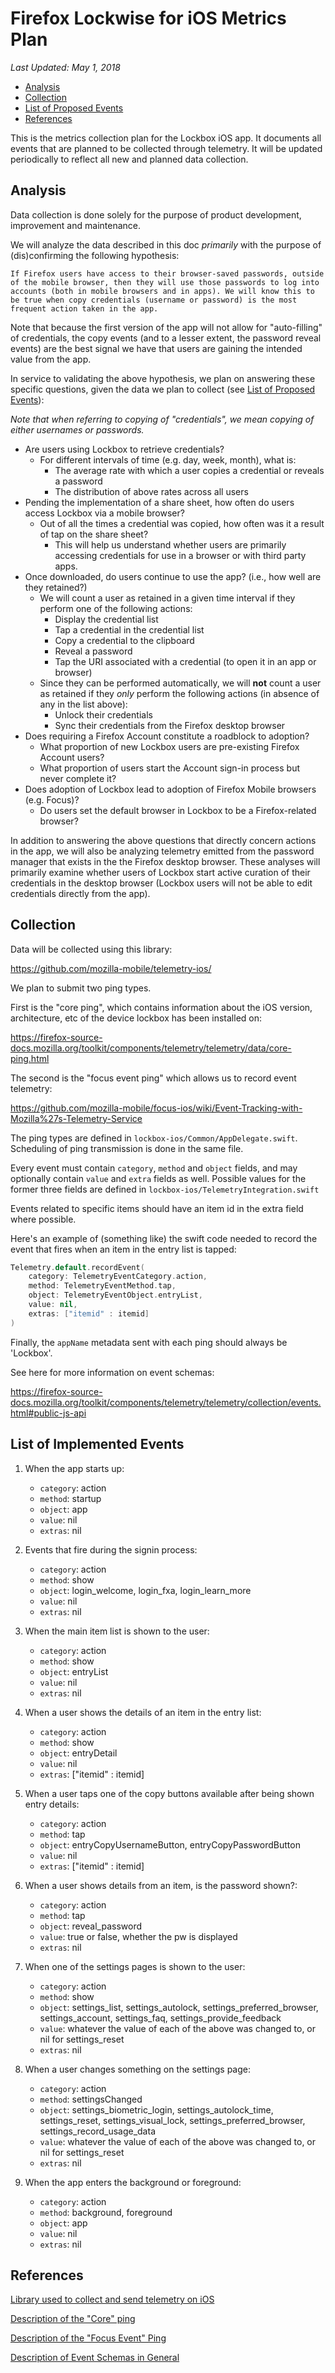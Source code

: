 # Firefox Lockwise for iOS Metrics Plan

_Last Updated: May 1, 2018_

<!-- TOC depthFrom:2 depthTo:6 withLinks:1 updateOnSave:1 orderedList:0 -->

- [Analysis](#analysis)
- [Collection](#collection)
- [List of Proposed Events](#list-of-proposed-events)
- [References](#references)

<!-- /TOC -->

This is the metrics collection plan for the Lockbox iOS app. It documents all events that are planned to be collected through telemetry. It will be updated periodically to reflect all new and planned data collection.

## Analysis

Data collection is done solely for the purpose of product development, improvement and maintenance.

We will analyze the data described in this doc *primarily* with the purpose of (dis)confirming the following hypothesis:

`If Firefox users have access to their browser-saved passwords, outside of the mobile browser, then they will use those passwords to log into accounts (both in mobile browsers and in apps). We will know this to be true when copy credentials (username or password) is the most frequent action taken in the app.`

Note that because the first version of the app will not allow for "auto-filling" of credentials, the copy events (and to a lesser extent, the password reveal events) are the best signal we have that users are gaining the intended value from the app.

In service to validating the above hypothesis, we plan on answering these specific questions, given the data we plan to collect (see [List of Proposed Events](#list-of-proposed-events)):

*Note that when referring to copying of "credentials", we mean copying of either usernames or passwords.*

* Are users using Lockbox to retrieve credentials?
	* For different intervals of time (e.g. day, week, month), what is:
		* The average rate with which a user copies a credential or reveals a password
		* The distribution of above rates across all users
* Pending the implementation of a share sheet, how often do users access Lockbox via a mobile browser?
	* Out of all the times a credential was copied, how often was it a result of tap on the share sheet?
		* This will help us understand whether users are primarily accessing credentials for use in a browser or with third party apps.
* Once downloaded, do users continue to use the app? (i.e., how well are they retained?)
	* We will count a user as retained in a given time interval if they perform one of the following actions:
		* Display the credential list
		* Tap a credential in the credential list
		* Copy a credential to the clipboard
		* Reveal a password
		* Tap the URI associated with a credential (to open it in an app or browser)
	* Since they can be performed automatically, we will **not** count a user as retained if they *only* perform the following actions (in absence of any in the list above):
		* Unlock their credentials
		* Sync their credentials from the Firefox desktop browser
* Does requiring a Firefox Account constitute a roadblock to adoption?
	* What proportion of new Lockbox users are pre-existing Firefox Account users?
	* What proportion of users start the Account sign-in process but never complete it?
* Does adoption of Lockbox lead to adoption of Firefox Mobile browsers (e.g. Focus)?
	* Do users set the default browser in Lockbox to be a Firefox-related browser?

In addition to answering the above questions that directly concern actions in the app, we will also be analyzing telemetry emitted from the password manager that exists in the the Firefox desktop browser. These analyses will primarily examine whether users of Lockbox start active curation of their credentials in the desktop browser (Lockbox users will not be able to edit credentials directly from the app).

## Collection

Data will be collected using this library:

https://github.com/mozilla-mobile/telemetry-ios/

We plan to submit two ping types.

First is the "core ping", which contains information about the iOS version, architecture, etc of the device lockbox has been installed on:

https://firefox-source-docs.mozilla.org/toolkit/components/telemetry/telemetry/data/core-ping.html

The second is the "focus event ping" which allows us to record event telemetry:

https://github.com/mozilla-mobile/focus-ios/wiki/Event-Tracking-with-Mozilla%27s-Telemetry-Service

The ping types are defined in `lockbox-ios/Common/AppDelegate.swift`. Scheduling of ping transmission is done in the same file.

Every event must contain `category`, `method` and `object` fields, and may optionally contain `value` and `extra` fields as well. Possible values for the former three fields are defined in `lockbox-ios/TelemetryIntegration.swift`

Events related to specific items should have an item id in the extra field where possible.

Here's an example of (something like) the swift code needed to record the event that fires when an item in the entry list is tapped:

```swift
Telemetry.default.recordEvent(
	category: TelemetryEventCategory.action,
	method: TelemetryEventMethod.tap,
	object: TelemetryEventObject.entryList,
	value: nil,
	extras: ["itemid" : itemid]
)
```

Finally, the `appName` metadata sent with each ping should always be 'Lockbox'.

See here for more information on event schemas:

https://firefox-source-docs.mozilla.org/toolkit/components/telemetry/telemetry/collection/events.html#public-js-api

## List of Implemented Events

1. When the app starts up:
	* `category`: action
	* `method`: startup
	* `object`: app
	* `value`: nil
	* `extras`: nil

2. Events that fire during the signin process:
	* `category`: action
	* `method`: show
	* `object`: login_welcome, login_fxa, login_learn_more
	* `value`: nil
	* `extras`: nil

3. When the main item list is shown to the user:
	* `category`: action
	* `method`: show
	* `object`: entryList
	* `value`: nil
	* `extras`: nil

4. When a user shows the details of an item in the entry list:
	* `category`: action
	* `method`: show
	* `object`: entryDetail
	* `value`: nil
	* `extras`: ["itemid" : itemid]

5. When a user taps one of the copy buttons available after being shown entry details:
	* `category`: action
	* `method`: tap
	* `object`: entryCopyUsernameButton, entryCopyPasswordButton
	* `value`: nil
	* `extras`: ["itemid" : itemid]

6. When a user shows details from an item, is the password shown?:
	* `category`: action
	* `method`: tap
	* `object`: reveal_password
	* `value`: true or false, whether the pw is displayed
	* `extras`: nil

7. When one of the settings pages is shown to the user:
	* `category`: action
	* `method`: show
	* `object`: settings_list, settings_autolock, settings_preferred_browser, settings_account, settings_faq, settings_provide_feedback
	* `value`: whatever the value of each of the above was changed to, or nil for settings_reset
	* `extras`: nil

8. When a user changes something on the settings page:
	* `category`: action
	* `method`: settingsChanged
	* `object`: settings_biometric_login, settings_autolock_time, settings_reset, settings_visual_lock, settings_preferred_browser, settings_record_usage_data
	* `value`: whatever the value of each of the above was changed to, or nil for settings_reset
	* `extras`: nil

9. When the app enters the background or foreground:
	* `category`: action
	* `method`: background, foreground
	* `object`: app
	* `value`: nil
	* `extras`: nil

## References

[Library used to collect and send telemetry on iOS](https://github.com/mozilla-mobile/telemetry-ios/)

[Description of the "Core" ping](https://firefox-source-docs.mozilla.org/toolkit/components/telemetry/telemetry/data/core-ping.html)

[Description of the "Focus Event" Ping](https://github.com/mozilla-mobile/focus-ios/wiki/Event-Tracking-with-Mozilla%27s-Telemetry-Service)

[Description of Event Schemas in General](https://firefox-source-docs.mozilla.org/toolkit/components/telemetry/telemetry/collection/events.html#public-js-api)
